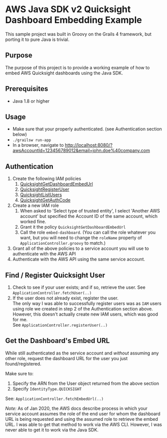 # AWS Java SDK v2 Quicksight Dashboard Embedding Example
This sample project was built in Groovy on the Grails 4 framework, but porting it to pure 
Java is trivial.

## Purpose
The purpose of this project is to provide a working example of how to embed AWS Quicksight dashboards using the Java SDK.

## Prerequisites
 - Java 1.8 or higher
 
## Usage
 - Make sure that your properly authenticated. (see Authentication section below)
 - `./grailsw run-app`
 - In a browser, navigate to [http://localhost:8080/?awsAccountId=123456789012&email=john.doe%40company.com](http://localhost:8080/?awsAccountId=123456789012&email=john.doe%40company.com) 
 
## Authentication
 1. Create the following IAM policies
    1. [QuicksightGetDashboardEmbedUrl](QuicksightGetDashboardEmbedUrl.json)
    1. [QuicksightRegisterUser](QuicksightRegisterUser.json)
    1. [QuicksightListUsers](QuicksightListUsers.json)
    1. [QuicksightGetAuthCode](QuicksightGetAuthCode.json)
 1. Create a new IAM role
    1. When asked to 'Select type of trusted entity', I select 'Another AWS account' but specified the
    Account ID of the same account, which worked fine. 
    1. Grant it the policy `QuicksightGetDashboardEmbedUrl`
    1. Call the role `embed-dashboard`. (You can call the role whatever you want, but you will need
    to change the `roleName` property of `ApplicationController.groovy` to match.)
 1. Grant all of the above policies to a service account you will use to authenticate with the AWS
 API
 1. Authenticate with the AWS API using the same service account.
 
 ## Find / Register Quicksight User
 1. Check to see if your user exists; and if so, retrieve the user. See `ApplicationController.fetchUser(..)`
 1. If the user does not already exist, register the user.  
 The only way I was able to successfully register users was as `IAM` users using role we created in 
 step 2 of the Authentication section above. However, this doesn't actually create new IAM users, which 
 was good for me.  
 See `ApplicationController.registerUser(..)`
 
 ## Get the Dashboard's Embed URL
 While still authenticated as the service account and *without* assuming any other role, request the 
 dashboard URL for the user you just found/registered. 
 
 Make sure to: 
 1. Specify the ARN from the User object returned from the above section
 1. Specify `IdentityType.QUICKSIGHT` 
 
 See: `ApplicationController.fetchEmbedUrl(..)`
  
*Note:* As of Jan 2020, the AWS docs describe process in which your service account assumes the role of the 
end user for whom the dashboard URL is being requested and using the assumed role to retrieve the 
embed URL.  I was able to get that method to work via the AWS CLI.  However, I was never able to get 
it to work via the Java SDK.


